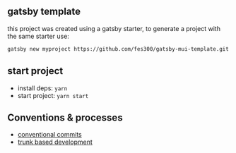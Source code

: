 ## gatsby template

this project was created using a gatsby starter, to generate a project with the same starter use:

```sh
gatsby new myproject https://github.com/fes300/gatsby-mui-template.git
```

## start project

- install deps: `yarn`
- start project: `yarn start`

## Conventions & processes

- [conventional commits](https://www.conventionalcommits.org/en/v1.0.0/)
- [trunk based development](https://trunkbaseddevelopment.com/)

